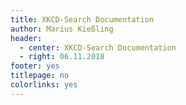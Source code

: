```yaml
---
title: XKCD-Search Documentation
author: Marius Kießling
header:
  - center: XKCD-Search Documentation
  - right: 06.11.2018
footer: yes
titlepage: no
colorlinks: yes
---
```


